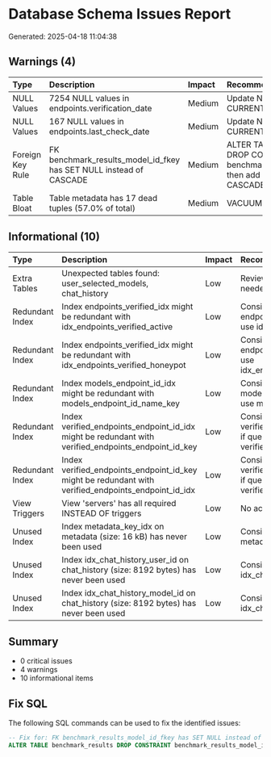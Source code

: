 # Database Schema Issues Report

Generated: 2025-04-18 11:04:38

## Warnings (4)

| Type             | Description                                                        | Impact   | Recommendation                                                                                                         |
|:-----------------|:-------------------------------------------------------------------|:---------|:-----------------------------------------------------------------------------------------------------------------------|
| NULL Values      | 7254 NULL values in endpoints.verification_date                    | Medium   | Update NULL values with CURRENT_TIMESTAMP                                                                              |
| NULL Values      | 167 NULL values in endpoints.last_check_date                       | Medium   | Update NULL values with CURRENT_TIMESTAMP                                                                              |
| Foreign Key Rule | FK benchmark_results_model_id_fkey has SET NULL instead of CASCADE | Medium   | ALTER TABLE benchmark_results DROP CONSTRAINT benchmark_results_model_id_fkey, then add it back with ON DELETE CASCADE |
| Table Bloat      | Table metadata has 17 dead tuples (57.0% of total)                 | Medium   | VACUUM ANALYZE metadata                                                                                                |

## Informational (10)

| Type            | Description                                                                                         | Impact   | Recommendation                                                                                         |
|:----------------|:----------------------------------------------------------------------------------------------------|:---------|:-------------------------------------------------------------------------------------------------------|
| Extra Tables    | Unexpected tables found: user_selected_models, chat_history                                         | Low      | Review and determine if they are needed                                                                |
| Redundant Index | Index endpoints_verified_idx might be redundant with idx_endpoints_verified_active                  | Low      | Consider dropping endpoints_verified_idx if queries use idx_endpoints_verified_active                  |
| Redundant Index | Index endpoints_verified_idx might be redundant with idx_endpoints_verified_honeypot                | Low      | Consider dropping endpoints_verified_idx if queries use idx_endpoints_verified_honeypot                |
| Redundant Index | Index models_endpoint_id_idx might be redundant with models_endpoint_id_name_key                    | Low      | Consider dropping models_endpoint_id_idx if queries use models_endpoint_id_name_key                    |
| Redundant Index | Index verified_endpoints_endpoint_id_idx might be redundant with verified_endpoints_endpoint_id_key | Low      | Consider dropping verified_endpoints_endpoint_id_idx if queries use verified_endpoints_endpoint_id_key |
| Redundant Index | Index verified_endpoints_endpoint_id_key might be redundant with verified_endpoints_endpoint_id_idx | Low      | Consider dropping verified_endpoints_endpoint_id_key if queries use verified_endpoints_endpoint_id_idx |
| View Triggers   | View 'servers' has all required INSTEAD OF triggers                                                 | Low      | No action needed                                                                                       |
| Unused Index    | Index metadata_key_idx on metadata (size: 16 kB) has never been used                                | Low      | Consider dropping: DROP INDEX metadata_key_idx                                                         |
| Unused Index    | Index idx_chat_history_user_id on chat_history (size: 8192 bytes) has never been used               | Low      | Consider dropping: DROP INDEX idx_chat_history_user_id                                                 |
| Unused Index    | Index idx_chat_history_model_id on chat_history (size: 8192 bytes) has never been used              | Low      | Consider dropping: DROP INDEX idx_chat_history_model_id                                                |

## Summary

- 0 critical issues
- 4 warnings
- 10 informational items

## Fix SQL

The following SQL commands can be used to fix the identified issues:

```sql
-- Fix for: FK benchmark_results_model_id_fkey has SET NULL instead of CASCADE
ALTER TABLE benchmark_results DROP CONSTRAINT benchmark_results_model_id_fkey, then add it back with ON DELETE CASCADE;

```
